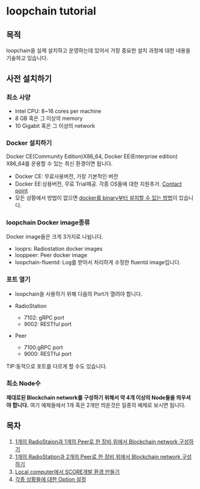 loopchain tutorial
==================

목적
---
loopchain을 실제 설치하고 운영하는데 있어서 가장 중요한 설치 과정에 대한 내용을 기술하고 있습니다.

사전 설치하기
-------

### 최소 사양
* Intel CPU: 8~16 cores per machine
* 8 GB 혹은 그 이상의 memory
* 10 Gigabit 혹은 그 이상의 network


### Docker 설치하기
Docker CE(Community Edition)X86_64, Docker EE(Enterprise edition) X86_64를 운용할 수 있는 최신 환경이면 됩니다.
* Docker CE: 무료사용버전, 가장 기본적인 버전
* Docker EE:상용버전, 무료 Trial제공. 각종 OS들에 대한 지원추가. [Contact point](https://goto.docker.com/contact-us.html)
* 모든 상황에서 방법이 없으면 [docker를 binary부터 설치할 수 있는 방법](https://docs.docker.com/engine/installation/linux/docker-ce/binaries/#install-static-binaries)이 있습니다.

### loopchain Docker image종류
Docker image들은 크게 3가지로 나뉩니다.
* looprs: Radiostation docker images
* looppeer: Peer docker image
* loopchain-fluentd: Log를 받아서 처리하게 수정한 fluentd image입니다.

### 포트 열기
* loopchain을 사용하기 위해 다음의 Port가 열려야 합니다.

* RadioStation
  - 7102: gRPC port
  - 9002: RESTful port

* Peer
  - 7100:gRPC port
  - 9000: RESTful port

TIP:동적으로 포트를 다르게 할 수도 있습니다.

### 최소 Node수
**제대로된 Blockchain network를 구성하기 위해서 약 4개 이상의 Node들을 띄우셔야 합니다.** 여기 예제들에서 1개 혹은 2개만 띄운것은 일종의 예제로 보시면 됩니다.


목차
-----

1. [1개의 RadioStaion과 1개의 Peer로 한 장비 위에서 Blockchain network 구성하기](step1/)
2. [1개의 RadioStation과 2개의 Peer로 한 장비 위에서 Blockchain network 구성하기](step2/)
3. [Local computer에서 SCORE개발 환경 만들기](step3/)
4. [각종 상황들에 대한 Option 설정](configuration.md)
